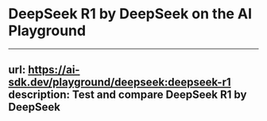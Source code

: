 # DeepSeek R1 by DeepSeek on the AI Playground


---
url: https://ai-sdk.dev/playground/deepseek:deepseek-r1
description: Test and compare DeepSeek R1 by DeepSeek
---
